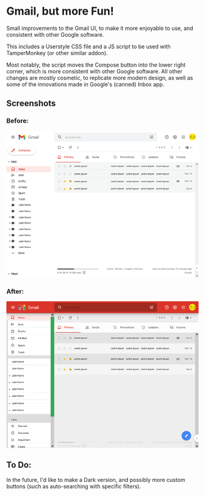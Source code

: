 # Gmail, but more Fun!
 Small improvements to the Gmail UI, to make it more enjoyable to use, and consistent with other Google software.

This includes a Userstyle CSS file and a JS script to be used with TamperMonkey (or other similar addon).

Most notably, the script moves the Compose button into the lower right corner, which is more consistent with other Google software. All other changes are mostly cosmetic, to replicate more modern design, as well as some of the innovations made in Google's (canned) Inbox app.

## Screenshots

### Before:
![Before](img/before.png)

### After:
![After](img/after.png)

## To Do:
In the future, I'd like to make a Dark version, and possibly more custom buttons (such as auto-searching with specific filters).

